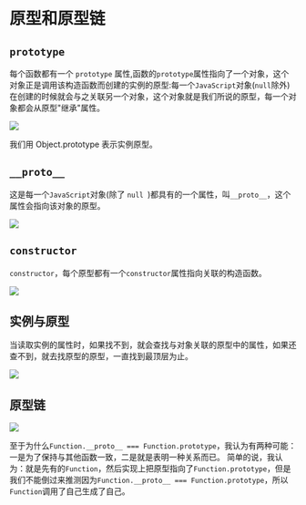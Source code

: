 # 原型和原型链

## `prototype`

每个函数都有一个 `prototype` 属性,函数的` prototype `属性指向了一个对象，这个对象正是调用该构造函数而创建的实例的原型:每一个`JavaScript`对象(`null`除外)在创建的时候就会与之关联另一个对象，这个对象就是我们所说的原型，每一个对象都会从原型"继承"属性。

![](/Users/huangleilei/Desktop/-/原型和原型链/原型链1.png)

我们用 Object.prototype 表示实例原型。

## `__proto__`

这是每一个`JavaScript`对象(除了 `null `)都具有的一个属性，叫`__proto__`，这个属性会指向该对象的原型。

![](/Users/huangleilei/Desktop/-/原型和原型链/原型链2.png)

## `constructor`

`constructor`，每个原型都有一个` constructor `属性指向关联的构造函数。

![](/Users/huangleilei/Desktop/-/原型和原型链/原型链3.png)

## 实例与原型

当读取实例的属性时，如果找不到，就会查找与对象关联的原型中的属性，如果还查不到，就去找原型的原型，一直找到最顶层为止。

![](/Users/huangleilei/Desktop/-/原型和原型链/原型链4.png)

## 原型链

![](https://github.com/zuimeidamowang/dayUp/blob/b02923ebcb8ff0abd492587b0a3e408020b50767/%E5%8E%9F%E5%9E%8B%E5%92%8C%E5%8E%9F%E5%9E%8B%E9%93%BE/%E5%8E%9F%E5%9E%8B%E9%93%BE.jpeg)

至于为什么`Function.__proto__ === Function.prototype`，我认为有两种可能：一是为了保持与其他函数一致，二是就是表明一种关系而已。
简单的说，我认为：就是先有的`Function`，然后实现上把原型指向了`Function.prototype`，但是我们不能倒过来推测因为`Function.__proto__ === Function.prototype`，所以`Function`调用了自己生成了自己。
